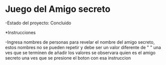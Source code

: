<h1>Juego del Amigo secreto</h1>

-Estado del proyecto: Concluido

*Instrucciones

-Ingresa nombres de personas para revelar el nombre del amigo secreto, estos nombres no se pueden repetir y debe ser un valor diferente de " " una ves que se terminen de añadir los valores se observara quien es el amigo secreto una ves que se presione el boton con esa instruccion 


